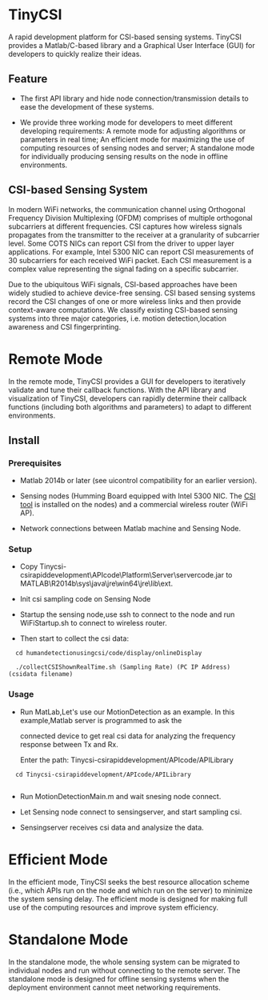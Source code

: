 # TinyCSI
A rapid development platform for CSI-based sensing systems. TinyCSI provides a Matlab/C-based library and a Graphical User Interface (GUI) for developers to quickly realize their ideas.

## Feature

* The first API library and hide node connection/transmission details to ease the development of these systems.
 
* We provide three working mode for developers to meet different developing requirements: A remote mode for adjusting algorithms or parameters in real time; An efficient mode for maximizing the use of computing resources of sensing nodes and server; A standalone mode for individually producing sensing results on the node in offline environments.
  

## CSI-based Sensing System


In modern WiFi networks, the communication channel using Orthogonal Frequency Division Multiplexing (OFDM) comprises of multiple orthogonal subcarriers at different frequencies. CSI captures how wireless signals propagates from the transmitter to the receiver at a granularity of subcarrier level. Some COTS NICs can report CSI from the driver to upper layer applications. For example, Intel 5300 NIC can report CSI measurements of 30 subcarriers for each received WiFi packet. Each CSI measurement is a complex value representing the signal fading on a specific subcarrier.

Due to the ubiquitous WiFi signals, CSI-based approaches have been widely studied to achieve device-free sensing. CSI based sensing systems record the CSI changes of one or more wireless links and then provide context-aware computations. We classify existing CSI-based sensing systems into three major categories, i.e. motion detection,location awareness and CSI fingerprinting.


# Remote Mode
In the remote mode, TinyCSI provides a GUI for developers to iteratively validate and tune their callback functions. With the API library and visualization of TinyCSI, developers can rapidly determine their callback functions (including both algorithms and parameters) to adapt to different environments.


## Install

### Prerequisites

* Matlab 2014b or later (see uicontrol compatibility for an earlier version).

* Sensing nodes (Humming Board equipped with Intel 5300 NIC. The [CSI tool](http://dhalperi.github.io/linux-80211n-csitool/index.html) is installed on the nodes) and a commercial wireless router (WiFi AP). 

* Network connections between  Matlab machine and Sensing Node.

### Setup
* Copy Tinycsi-csirapiddevelopment\APIcode\Platform\Server\servercode.jar to MATLAB\R2014b\sys\java\jre\win64\jre\lib\ext.

* Init csi sampling code on Sensing Node 


* Startup the sensing node,use ssh to connect to the node and run WiFiStartup.sh to connect to wireless router.

* Then start to collect the csi data:
```
  cd humandetectionusingcsi/code/display/onlineDisplay
  
  ./collectCSIShownRealTime.sh (Sampling Rate) (PC IP Address) (csidata filename)
```
 


### Usage
* Run MatLab,Let's use our MotionDetection as an example. In this example,Matlab server is programmed to ask the 

  connected  device to get real csi data for analyzing the frequency response between Tx and Rx.
  
  Enter the path: Tinycsi-csirapiddevelopment/APIcode/APILibrary

```
  cd Tinycsi-csirapiddevelopment/APIcode/APILibrary
  
```

* Run MotionDetectionMain.m and wait snesing node connect.

* Let Sensing node connect to sensingserver, and start sampling csi.

* Sensingserver receives csi data and analysize the data.


# Efficient Mode
In the efficient mode, TinyCSI seeks the best resource allocation scheme (i.e., which APIs run on the node and which run on the server) to minimize the system sensing delay. The efficient mode is designed for making full use of the computing resources and improve system efficiency.

# Standalone Mode
In the standalone mode, the whole sensing system can be migrated to individual nodes and run without connecting to the remote server. The standalone mode is designed for offline sensing systems when the deployment environment cannot meet networking requirements.

